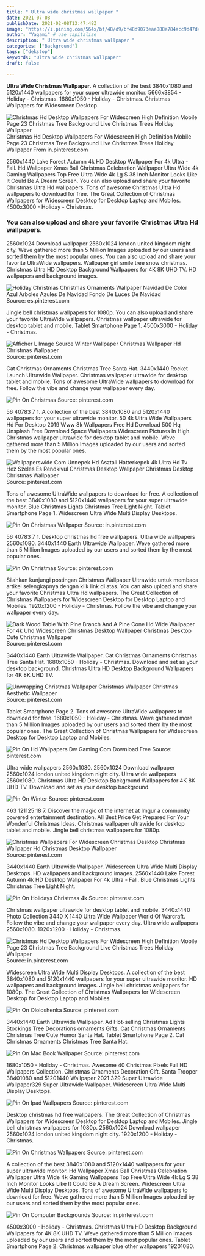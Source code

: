 ```yaml
---
title: " Ultra wide christmas wallpaper "
date: 2021-07-08
publishDate: 2021-02-08T13:47:48Z
image: "https://i.pinimg.com/564x/bf/48/d9/bf48d9073eae888a784acc9d47d42d1b.jpg"
author: "Yagami" # use capitalize
description: " Ultra wide christmas wallpaper "
categories: ["Background"]
tags: ["dekstop"]
keywords: "Ultra wide christmas wallpaper"
draft: false

---
```



**Ultra Wide Christmas Wallpaper**. A collection of the best 3840x1080 and 5120x1440 wallpapers for your super ultrawide monitor. 5666x3854 - Holiday - Christmas. 1680x1050 - Holiday - Christmas. Christmas Wallpapers for Widescreen Desktop.

![Christmas Hd Desktop Wallpapers For Widescreen High Definition Mobile Page 23 Christmas Tree Background Live Christmas Trees Holiday Wallpaper](https://i.pinimg.com/originals/c0/96/11/c096112b94f517a9facee771eca506e1.jpg "Christmas Hd Desktop Wallpapers For Widescreen High Definition Mobile Page 23 Christmas Tree Background Live Christmas Trees Holiday Wallpaper")
Christmas Hd Desktop Wallpapers For Widescreen High Definition Mobile Page 23 Christmas Tree Background Live Christmas Trees Holiday Wallpaper From in.pinterest.com


2560x1440 Lake Forest Autumn 4k HD Desktop Wallpaper For 4k Ultra - Fall. Hd Wallpaper Xmas Ball Christmas Celebration Wallpaper Ultra Wide 4k Gaming Wallpapers Top Free Ultra Wide 4k Lg S 38 Inch Monitor Looks Like It Could Be A Dream Screen. You can also upload and share your favorite Christmas Ultra Hd wallpapers. Tons of awesome Christmas Ultra Hd wallpapers to download for free. The Great Collection of Christmas Wallpapers for Widescreen Desktop for Desktop Laptop and Mobiles. 4500x3000 - Holiday - Christmas.

### You can also upload and share your favorite Christmas Ultra Hd wallpapers.

2560x1024 Download wallpaper 2560x1024 london united kingdom night city. Weve gathered more than 5 Million Images uploaded by our users and sorted them by the most popular ones. You can also upload and share your favorite UltraWide wallpapers. Wallpaper girl smile tree snow christmas. Christmas Ultra HD Desktop Background Wallpapers for 4K 8K UHD TV. HD wallpapers and background images.


![Holiday Christmas Christmas Ornaments Wallpaper Navidad De Color Azul Arboles Azules De Navidad Fondo De Luces De Navidad](https://i.pinimg.com/originals/58/95/89/589589c8b0a881b5697862ac8255f576.jpg "Holiday Christmas Christmas Ornaments Wallpaper Navidad De Color Azul Arboles Azules De Navidad Fondo De Luces De Navidad")
Source: es.pinterest.com

Jingle bell christmas wallpapers for 1080p. You can also upload and share your favorite UltraWide wallpapers. Christmas wallpaper ultrawide for desktop tablet and mobile. Tablet Smartphone Page 1. 4500x3000 - Holiday - Christmas.

![Afficher L Image Source Winter Wallpaper Christmas Wallpaper Hd Christmas Wallpaper](https://i.pinimg.com/originals/d9/c1/3f/d9c13f1899fb495437e31e7e83f99a5b.jpg "Afficher L Image Source Winter Wallpaper Christmas Wallpaper Hd Christmas Wallpaper")
Source: pinterest.com

Cat Christmas Ornaments Christmas Tree Santa Hat. 3440x1440 Rocket Launch Ultrawide Wallpaper. Christmas wallpaper ultrawide for desktop tablet and mobile. Tons of awesome UltraWide wallpapers to download for free. Follow the vibe and change your wallpaper every day.

![Pin On Christmas](https://i.pinimg.com/736x/af/06/8e/af068ebe79832ce165bdfdfcb60a56d3.jpg "Pin On Christmas")
Source: pinterest.com

56 40783 7 1. A collection of the best 3840x1080 and 5120x1440 wallpapers for your super ultrawide monitor. 50 4k Ultra Wide Wallpapers Hd For Desktop 2019 Www 8k Wallpapers Free Hd Download 500 Hq Unsplash Free Download Space Wallpapers Widescreen Pictures In High. Christmas wallpaper ultrawide for desktop tablet and mobile. Weve gathered more than 5 Million Images uploaded by our users and sorted them by the most popular ones.

![Wallpaperswide Com Unnepek Hd Asztali Hatterkepek 4k Ultra Hd Tv Hez Szeles Es Rendkivul Christmas Desktop Wallpaper Christmas Desktop Christmas Wallpaper](https://i.pinimg.com/originals/94/2d/e2/942de27dd69dd31db4d8b6d49f52fefe.jpg "Wallpaperswide Com Unnepek Hd Asztali Hatterkepek 4k Ultra Hd Tv Hez Szeles Es Rendkivul Christmas Desktop Wallpaper Christmas Desktop Christmas Wallpaper")
Source: pinterest.com

Tons of awesome UltraWide wallpapers to download for free. A collection of the best 3840x1080 and 5120x1440 wallpapers for your super ultrawide monitor. Blue Christmas Lights Christmas Tree Light Night. Tablet Smartphone Page 1. Widescreen Ultra Wide Multi Display Desktops.

![Pin On Christmas Wallpaper](https://i.pinimg.com/originals/bd/ca/f9/bdcaf9b28dd3d824756732f711efa45c.jpg "Pin On Christmas Wallpaper")
Source: in.pinterest.com

56 40783 7 1. Desktop christmas hd free wallpapers. Ultra wide wallpapers 2560x1080. 3440x1440 Earth Ultrawide Wallpaper. Weve gathered more than 5 Million Images uploaded by our users and sorted them by the most popular ones.

![Pin On Christmas](https://i.pinimg.com/originals/36/7a/12/367a1296b4234baf7a30090693bf922b.jpg "Pin On Christmas")
Source: pinterest.com

Silahkan kunjungi postingan Christmas Wallpaper Ultrawide untuk membaca artikel selengkapnya dengan klik link di atas. You can also upload and share your favorite Christmas Ultra Hd wallpapers. The Great Collection of Christmas Wallpapers for Widescreen Desktop for Desktop Laptop and Mobiles. 1920x1200 - Holiday - Christmas. Follow the vibe and change your wallpaper every day.

![Dark Wood Table With Pine Branch And A Pine Cone Hd Wide Wallpaper For 4k Uhd Widescreen Christmas Desktop Wallpaper Christmas Desktop Cute Christmas Wallpaper](https://i.pinimg.com/originals/1e/e9/32/1ee9325007ebe07c44c09fb60967e318.jpg "Dark Wood Table With Pine Branch And A Pine Cone Hd Wide Wallpaper For 4k Uhd Widescreen Christmas Desktop Wallpaper Christmas Desktop Cute Christmas Wallpaper")
Source: pinterest.com

3440x1440 Earth Ultrawide Wallpaper. Cat Christmas Ornaments Christmas Tree Santa Hat. 1680x1050 - Holiday - Christmas. Download and set as your desktop background. Christmas Ultra HD Desktop Background Wallpapers for 4K 8K UHD TV.

![Unwrapping Christmas Wallpaper Christmas Wallpaper Christmas Aesthetic Wallpaper](https://i.pinimg.com/originals/06/b6/3b/06b63b5b17bf3817e1fe3427f3b3a321.jpg "Unwrapping Christmas Wallpaper Christmas Wallpaper Christmas Aesthetic Wallpaper")
Source: pinterest.com

Tablet Smartphone Page 2. Tons of awesome UltraWide wallpapers to download for free. 1680x1050 - Holiday - Christmas. Weve gathered more than 5 Million Images uploaded by our users and sorted them by the most popular ones. The Great Collection of Christmas Wallpapers for Widescreen Desktop for Desktop Laptop and Mobiles.

![Pin On Hd Wallpapers Dw Gaming Com Download Free](https://i.pinimg.com/originals/d4/b1/79/d4b179b0a2fda96d76791f0fd209813d.jpg "Pin On Hd Wallpapers Dw Gaming Com Download Free")
Source: pinterest.com

Ultra wide wallpapers 2560x1080. 2560x1024 Download wallpaper 2560x1024 london united kingdom night city. Ultra wide wallpapers 2560x1080. Christmas Ultra HD Desktop Background Wallpapers for 4K 8K UHD TV. Download and set as your desktop background.

![Pin On Winter](https://i.pinimg.com/originals/17/b7/65/17b7651d27a8e9ba421750437eaecee5.jpg "Pin On Winter")
Source: pinterest.com

463 121125 18 7. Discover the magic of the internet at Imgur a community powered entertainment destination. All Best Price Get Prepared For Your Wonderful Christmas Ideas. Christmas wallpaper ultrawide for desktop tablet and mobile. Jingle bell christmas wallpapers for 1080p.

![Christmas Wallpapers For Widescreen Christmas Desktop Christmas Wallpaper Hd Christmas Desktop Wallpaper](https://i.pinimg.com/600x315/bf/4e/2c/bf4e2c4097d28b5013838909859b440c.jpg "Christmas Wallpapers For Widescreen Christmas Desktop Christmas Wallpaper Hd Christmas Desktop Wallpaper")
Source: pinterest.com

3440x1440 Earth Ultrawide Wallpaper. Widescreen Ultra Wide Multi Display Desktops. HD wallpapers and background images. 2560x1440 Lake Forest Autumn 4k HD Desktop Wallpaper For 4k Ultra - Fall. Blue Christmas Lights Christmas Tree Light Night.

![Pin On Holidays Christmas 4k](https://i.pinimg.com/originals/68/d9/e0/68d9e091d4f5e93a373924d4d262b6ac.jpg "Pin On Holidays Christmas 4k")
Source: pinterest.com

Christmas wallpaper ultrawide for desktop tablet and mobile. 3440x1440 Photo Collection 3440 X 1440 Ultra Wide Wallpaper World Of Warcraft. Follow the vibe and change your wallpaper every day. Ultra wide wallpapers 2560x1080. 1920x1200 - Holiday - Christmas.

![Christmas Hd Desktop Wallpapers For Widescreen High Definition Mobile Page 23 Christmas Tree Background Live Christmas Trees Holiday Wallpaper](https://i.pinimg.com/originals/c0/96/11/c096112b94f517a9facee771eca506e1.jpg "Christmas Hd Desktop Wallpapers For Widescreen High Definition Mobile Page 23 Christmas Tree Background Live Christmas Trees Holiday Wallpaper")
Source: in.pinterest.com

Widescreen Ultra Wide Multi Display Desktops. A collection of the best 3840x1080 and 5120x1440 wallpapers for your super ultrawide monitor. HD wallpapers and background images. Jingle bell christmas wallpapers for 1080p. The Great Collection of Christmas Wallpapers for Widescreen Desktop for Desktop Laptop and Mobiles.

![Pin On Ololoshenka](https://i.pinimg.com/originals/9f/b0/27/9fb027a6017f9dbfee6de4166accc40b.jpg "Pin On Ololoshenka")
Source: pinterest.com

3440x1440 Earth Ultrawide Wallpaper. Ad Hot-selling Christmas Lights Stockings Tree Decorations ornaments Gifts. Cat Christmas Ornaments Christmas Tree Cute Humor Santa Hat. Tablet Smartphone Page 2. Cat Christmas Ornaments Christmas Tree Santa Hat.

![Pin On Mac Book Wallpaper](https://i.pinimg.com/originals/06/93/2b/06932b0a345455d609168ca1885d0f83.jpg "Pin On Mac Book Wallpaper")
Source: pinterest.com

1680x1050 - Holiday - Christmas. Awesome 40 Christmas Pixels Full HD Wallpapers Collection. Christmas Ornaments Decoration Gift. Santa Trooper 38401080 and 51201440 Wallpaper 2021 329 Super Ultrawide Wallpaper329 Super Ultrawide Wallpaper. Widescreen Ultra Wide Multi Display Desktops.

![Pin On Ipad Wallpapers](https://i.pinimg.com/originals/7e/ff/be/7effbe389b7b3682474af7106fa2c2c6.jpg "Pin On Ipad Wallpapers")
Source: pinterest.com

Desktop christmas hd free wallpapers. The Great Collection of Christmas Wallpapers for Widescreen Desktop for Desktop Laptop and Mobiles. Jingle bell christmas wallpapers for 1080p. 2560x1024 Download wallpaper 2560x1024 london united kingdom night city. 1920x1200 - Holiday - Christmas.

![Pin On Christmas Wallpapers](https://i.pinimg.com/originals/8f/ee/b8/8feeb83edf70c031d78b3a8936f1da13.jpg "Pin On Christmas Wallpapers")
Source: pinterest.com

A collection of the best 3840x1080 and 5120x1440 wallpapers for your super ultrawide monitor. Hd Wallpaper Xmas Ball Christmas Celebration Wallpaper Ultra Wide 4k Gaming Wallpapers Top Free Ultra Wide 4k Lg S 38 Inch Monitor Looks Like It Could Be A Dream Screen. Widescreen Ultra Wide Multi Display Desktops. Tons of awesome UltraWide wallpapers to download for free. Weve gathered more than 5 Million Images uploaded by our users and sorted them by the most popular ones.

![Pin On Computer Backgrounds](https://i.pinimg.com/564x/bf/48/d9/bf48d9073eae888a784acc9d47d42d1b.jpg "Pin On Computer Backgrounds")
Source: in.pinterest.com

4500x3000 - Holiday - Christmas. Christmas Ultra HD Desktop Background Wallpapers for 4K 8K UHD TV. Weve gathered more than 5 Million Images uploaded by our users and sorted them by the most popular ones. Tablet Smartphone Page 2. Christmas wallpaper blue other wallpapers 19201080.

